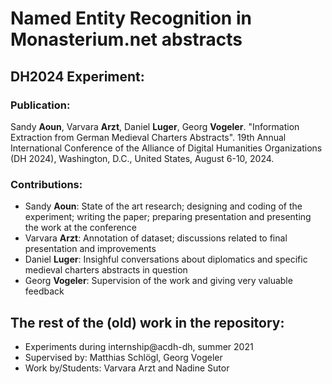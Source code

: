 # Named Entity Recognition in Monasterium.net abstracts

## DH2024 Experiment:

### Publication:
Sandy **Aoun**, Varvara **Arzt**, Daniel **Luger**, Georg **Vogeler**. "Information Extraction from German Medieval Charters Abstracts". 19th Annual International Conference of the Alliance of Digital Humanities Organizations (DH 2024), Washington, D.C., United States, August 6-10, 2024.

### Contributions: 
- Sandy **Aoun**: State of the art research; designing and coding of the experiment; writing the paper; preparing presentation and presenting the work at the conference
- Varvara **Arzt**: Annotation of dataset; discussions related to final presentation and improvements
- Daniel **Luger**: Insighful conversations about diplomatics and specific medieval charters abstracts in question
- Georg **Vogeler**: Supervision of the work and giving very valuable feedback


## The rest of the (old) work in the repository:

- Experiments during internship@acdh-dh, summer 2021
- Supervised by: Matthias Schlögl, Georg Vogeler
- Work by/Students: Varvara Arzt and Nadine Sutor
